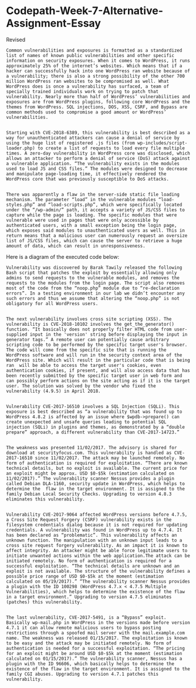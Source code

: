 # Codepath-Week-7-Alternative-Assignment-Essay
Revised 


	Common vulnerabilities and exposures is formatted as a standardized list of names of known public vulnerabilities and other specific information on security exposures. When it comes to WordPress, it runs approximately 25% of the internet’s websites. Which means that if a hacker can successfully hack into one WordPress ran website because of a vulnerability; there is also a strong possibility of the other 700 million WordPress ran websites to be compromised as well. What WordPress does is once a vulnerability has surfaced, a team of specially trained individuals work on trying to patch that vulnerability. Nearly more than half of WordPress’ vulnerabilities and exposures are from WordPress plugins, following core WordPress and the themes from WordPress. SQL injections, DOS, XSS, CSRF, and Bypass are common methods used to compromise a good amount or WordPress’ vulnerabilities. 


	Starting with CVE-2018-6389, this vulnerability is best described as a way for unauthenticated attackers can cause a denial of service by using the huge list of registered .js files (from wp-includes/script-loader.php) to create a list of requests to load every file multiple times. A zero-day vulnerability in WordPress core was disclosed, which allows an attacker to perform a denial of service (DoS) attack against a vulnerable application. “The vulnerability exists in the modules used to load JS and CSS files.” The modules were designed to decrease and manipulate page-loading time, it effectively rendered the WordPress core that was previously susceptible to DoS attacks.


	There was apparently a flaw in the server-side static file loading mechanism. The parameter “load” in the vulnerable modules “load-styles.php” and “load-scripts.php”, which were specifically located under the “/wp-admin/” path, it accepts a variety of JS/CSS files to capture while the page is loading. The specific modules that were vulnerable were used in pages that were only accessible by authenticated users, with a small exception being the login page, which exposes said modules to unauthenticated users as well. This in return means that a malicious user can numerously request an oversize list of JS/CSS files, which can cause the server to retrieve a huge amount of data, which can result in unresponsiveness.
Here is a diagram of the executed code below:
 
	Vulnerability was discovered by Barak Tawily released the following Bash script that patches the exploit by essentially allowing only admins to send requests to the vulnerable modules, and removes the requests to the modules from the login page. The script also removes most of the code from the “noop.php” module due to “re-declaration errors”. In a testing environment in our lab we didn’t encounter any such errors and thus we assume that altering the “noop.php” is not obligatory for all WordPress users.


	The next vulnerability involves cross site scripting (XSS). The vulnerability is CVE-2018-10102 involves the get_the_generator() function. “It basically does not properly filter HTML code from user-supplied input in the 'version' string before displaying the input in generator tags.” A remote user can potentially cause arbitrary scripting code to be performed by the specific target user's browser. The code will come from the specific site that is running the WordPress software and will run in the security context area of the WordPress site. Which will result in the particular code that is being ran  will be able to access the target user's cookies, even authentication cookies, if present, and will also access data that has been recently submitted by the specific target user in web form and can possibly perform actions on the site acting as if it is the target user. The solution was solved by the vendor who fixed the vulnerability (4.9.5) in April 2018.


	Vulnerability CVE-2017-16510 involves a SQL Injection (SQLi). This exposure is best described as “a vulnerability that was found up to WordPress 4.8.2 is affected by an issue where $wpdb->prepare() can create unexpected and unsafe queries leading to potential SQL injection (SQLi) in plugins and themes, as demonstrated by a “double prepare” approach, a different vulnerability than CVE-2017-14723.”


	The weakness was presented 11/02/2017. The advisory is shared for download at securityfocus.com. This vulnerability is handled as CVE-2017-16510 since 11/02/2017. The attack may be launched remotely. No form of authentication is required for exploitation. “There are known technical details, but no exploit is available. The current price for an exploit might be approx. USD $0-$5k (estimation calculated on 11/02/2017).” The vulnerability scanner Nessus provides a plugin called Debian DLA-1160, security update in WordPress, which helps to determine the  flaw in the target environment. It is assigned to the family Debian Local Security Checks. Upgrading to version 4.8.3 eliminates this vulnerability. 


	Vulnerability CVE-2017-9064 affected WordPress versions before 4.7.5, a Cross Site Request Forgery (CSRF) vulnerability exists in the filesystem credentials dialog because it is not required for updating credentials. A vulnerability was found in WordPress up to 4.7.4. It has been declared as “problematic”. This vulnerability affects an unknown function. The manipulation with an unknown input leads to a cross site request forgery vulnerability. As an impact it is known to affect integrity. An attacker might be able force legitimate users to initiate unwanted actions within the web application.The attack can be initiated remotely. No form of authentication is required for a successful exploitation. “The technical details are unknown and an exploit is not available. The structure of the vulnerability defines a possible price range of USD $0-$5k at the moment (estimation calculated on 05/19/2017).” “The vulnerability scanner Nessus provides a plugin with the ID 100298 (WordPress 4.7.x < 4.7.5 Multiple Vulnerabilities), which helps to determine the existence of the flaw in a target environment.” Upgrading to version 4.7.5 eliminates (patches) this vulnerability.


	The last vulnerability, CVE-2017-5491, is a “Bypass” exploit. Basically wp-mail.php in WordPress in the versions made before version 4.7.1 it can allow remote malicious users to bypass posting restrictions through a spoofed mail server with the mail.example.com name. The weakness was released 01/15/2017. The exploitation is known to be easy and the attack may be initiated remotely. No form of authentication is needed for a successful exploitation. “The pricing for an exploit might be around USD $0-$5k at the moment (estimation calculated on 01/15/2017).” The vulnerability scanner, Nessus has a plugin with the ID 96606, which basically helps to determine the existence of the flaw in the target environment. It is assigned to the family CGI abuses. Upgrading to version 4.7.1 patches this vulnerability.
